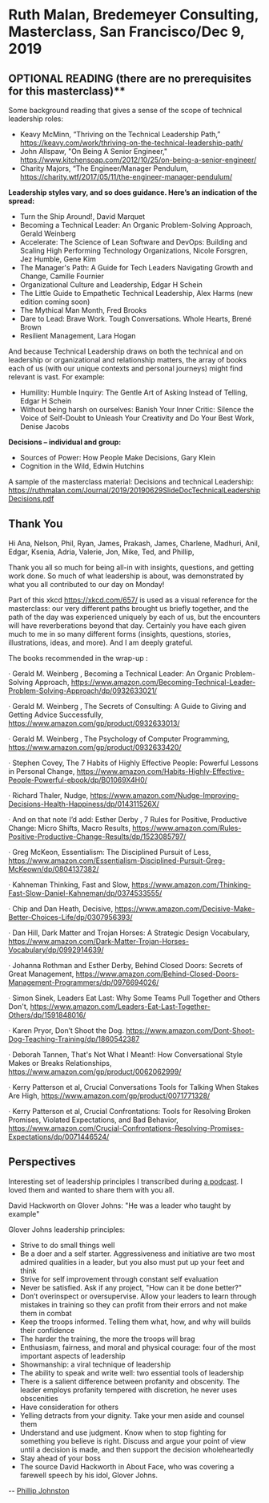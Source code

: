 # Ruth Malan, Bredemeyer Consulting, Masterclass, San Francisco/Dec 9, 2019 

## OPTIONAL READING (there are no prerequisites for this masterclass)**

Some background reading that gives a sense of the scope of technical leadership roles:

* Keavy McMinn, “Thriving on the Technical Leadership Path,” https://keavy.com/work/thriving-on-the-technical-leadership-path/
* John Allspaw, "On Being A Senior Engineer,"  https://www.kitchensoap.com/2012/10/25/on-being-a-senior-engineer/
* Charity Majors, “The Engineer/Manager Pendulum, https://charity.wtf/2017/05/11/the-engineer-manager-pendulum/

**Leadership styles vary, and so does guidance.  Here’s an indication of the spread:**

* Turn the Ship Around!, David Marquet
* Becoming a Technical Leader: An Organic Problem-Solving Approach, Gerald Weinberg
* Accelerate: The Science of Lean Software and DevOps: Building and Scaling High Performing Technology Organizations, Nicole Forsgren, Jez Humble, Gene Kim
* The Manager's Path: A Guide for Tech Leaders Navigating Growth and Change, Camille Fournier
* Organizational Culture and Leadership, Edgar H Schein
* The Little Guide to Empathetic Technical Leadership, Alex Harms (new edition coming soon)
* The Mythical Man Month, Fred Brooks
* Dare to Lead: Brave Work. Tough Conversations. Whole Hearts, Brené Brown
* Resilient Management, Lara Hogan

And because Technical Leadership draws on both the technical and on leadership or organizational and relationship matters, the array of books each of us (with our unique contexts and personal journeys) might find relevant is vast. For example:
 
* Humility: Humble Inquiry: The Gentle Art of Asking Instead of Telling, Edgar H Schein
* Without being harsh on ourselves: Banish Your Inner Critic: Silence the Voice of Self-Doubt to Unleash Your Creativity and Do Your Best Work, Denise Jacobs

**Decisions – individual and group:**

* Sources of Power: How People Make Decisions, Gary Klein
* Cognition in the Wild, Edwin Hutchins

A sample of the masterclass material: Decisions and technical Leadership: https://ruthmalan.com/Journal/2019/20190629SlideDocTechnicalLeadershipDecisions.pdf

## Thank You

Hi Ana, Nelson, Phil, Ryan, James, Prakash, James, Charlene, Madhuri, Anil, Edgar, Ksenia, Adria, Valerie, Jon, Mike, Ted, and Phillip,

Thank you all so much for being all-in with insights, questions, and getting work done. So much of what leadership is about, was demonstrated by what you all contributed to our day on Monday!

Part of this xkcd https://xkcd.com/657/ is used as a visual reference for the masterclass:  our very different paths brought us briefly together, and the path of the day was experienced uniquely by each of us, but the encounters will have reverberations beyond that day.  Certainly you have each given much to me in so many different forms (insights, questions, stories, illustrations, ideas, and more). And I am deeply grateful.

The books recommended in the wrap-up :

·         Gerald M. Weinberg , Becoming a Technical Leader: An Organic Problem-Solving Approach, https://www.amazon.com/Becoming-Technical-Leader-Problem-Solving-Approach/dp/0932633021/

·         Gerald M. Weinberg , The Secrets of Consulting: A Guide to Giving and Getting Advice Successfully, https://www.amazon.com/gp/product/0932633013/

·         Gerald M. Weinberg , The Psychology of Computer Programming, https://www.amazon.com/gp/product/0932633420/

·         Stephen Covey, The 7 Habits of Highly Effective People: Powerful Lessons in Personal Change, https://www.amazon.com/Habits-Highly-Effective-People-Powerful-ebook/dp/B01069X4H0/

·         Richard Thaler, Nudge, https://www.amazon.com/Nudge-Improving-Decisions-Health-Happiness/dp/014311526X/

·         And on that note I’d add: Esther Derby , 7 Rules for Positive, Productive Change: Micro Shifts, Macro Results, https://www.amazon.com/Rules-Positive-Productive-Change-Results/dp/1523085797/

·         Greg McKeon, Essentialism: The Disciplined Pursuit of Less, https://www.amazon.com/Essentialism-Disciplined-Pursuit-Greg-McKeown/dp/0804137382/

·         Kahneman Thinking, Fast and Slow, https://www.amazon.com/Thinking-Fast-Slow-Daniel-Kahneman/dp/0374533555/

·         Chip and Dan Heath, Decisive, https://www.amazon.com/Decisive-Make-Better-Choices-Life/dp/0307956393/

·         Dan Hill, Dark Matter and Trojan Horses: A Strategic Design Vocabulary, https://www.amazon.com/Dark-Matter-Trojan-Horses-Vocabulary/dp/0992914639/

·         Johanna Rothman and Esther Derby, Behind Closed Doors: Secrets of Great Management, https://www.amazon.com/Behind-Closed-Doors-Management-Programmers/dp/0976694026/

·         Simon Sinek, Leaders Eat Last: Why Some Teams Pull Together and Others Don't, https://www.amazon.com/Leaders-Eat-Last-Together-Others/dp/1591848016/

·         Karen Pryor, Don’t Shoot the Dog. https://www.amazon.com/Dont-Shoot-Dog-Teaching-Training/dp/1860542387

·         Deborah Tannen,  That's Not What I Meant!: How Conversational Style Makes or Breaks Relationships, https://www.amazon.com/gp/product/0062062999/

·         Kerry Patterson et al,  Crucial Conversations Tools for Talking When Stakes Are High, https://www.amazon.com/gp/product/0071771328/

·         Kerry Patterson et al, Crucial Confrontations: Tools for Resolving Broken Promises, Violated Expectations, and Bad Behavior, https://www.amazon.com/Crucial-Confrontations-Resolving-Promises-Expectations/dp/0071446524/

## Perspectives

Interesting set of leadership principles I transcribed during [a podcast](https://jockopodcast.com/2017/08/09/87-how-to-act-as-a-leader-importance-of-the-warrior-culture-and-in-leadership-the-clay-pigeons-of-st-lo/). I loved them and wanted to share them with you all.

David Hackworth on Glover Johns: "He was a leader who taught by example"

Glover Johns leadership principles:

* Strive to do small things well
* Be a doer and a self starter.  Aggressiveness and initiative are two most admired qualities in a leader, but you also must put up your feet and think
* Strive for self improvement through constant self evaluation
* Never be satisfied. Ask if any project, "How can it be done better?"
* Don’t overinspect or oversupervise. Allow your leaders to learn through mistakes in training so they can profit from their errors and not make them in combat
* Keep the troops informed. Telling them what, how, and why will builds their confidence
* The harder the training, the more the troops will brag
* Enthusiasm, fairness, and moral and physical courage: four of the most important aspects of leadership
* Showmanship: a viral technique of leadership
* The ability to speak and write well: two essential tools of leadership
* There is a salient difference between profanity and obscenity. The leader employs profanity tempered with discretion, he never uses obscenities
* Have consideration for others
* Yelling detracts from your dignity. Take your men aside and counsel them
* Understand and use judgment. Know when to stop fighting for something you believe is right. Discuss and argue your point of view until a decision is made, and then support the decision wholeheartedly 
* Stay ahead of your boss
* The source David Hackworth in About Face, who was covering a farewell speech by his idol, Glover Johns.
 

-- [Phillip Johnston](https://embeddedartistry.com/)
